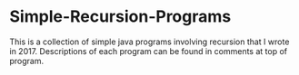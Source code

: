 # Simple-Recursion-Programs
This is a collection of simple java programs involving recursion that I wrote in 2017. Descriptions of each program can be found in comments at top of program.
